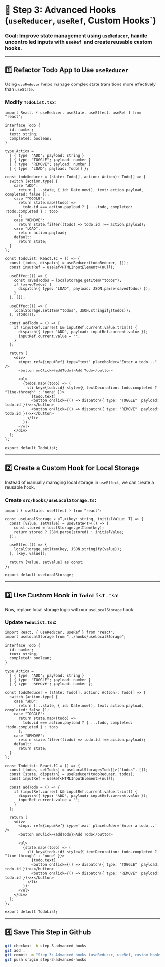 # **📌 Step 3: Advanced Hooks (`useReducer`, `useRef`, Custom Hooks`)**
### **Goal:** Improve state management using `useReducer`, handle uncontrolled inputs with `useRef`, and create reusable **custom hooks**.

---

## **1️⃣ Refactor Todo App to Use `useReducer`**
Using `useReducer` helps manage complex state transitions more effectively than `useState`.

### **Modify `TodoList.tsx`:**
```tsx
import React, { useReducer, useState, useEffect, useRef } from "react";

interface Todo {
  id: number;
  text: string;
  completed: boolean;
}

type Action =
  | { type: "ADD"; payload: string }
  | { type: "TOGGLE"; payload: number }
  | { type: "REMOVE"; payload: number }
  | { type: "LOAD"; payload: Todo[] };

const todoReducer = (state: Todo[], action: Action): Todo[] => {
  switch (action.type) {
    case "ADD":
      return [...state, { id: Date.now(), text: action.payload, completed: false }];
    case "TOGGLE":
      return state.map((todo) =>
        todo.id === action.payload ? { ...todo, completed: !todo.completed } : todo
      );
    case "REMOVE":
      return state.filter((todo) => todo.id !== action.payload);
    case "LOAD":
      return action.payload;
    default:
      return state;
  }
};

const TodoList: React.FC = () => {
  const [todos, dispatch] = useReducer(todoReducer, []);
  const inputRef = useRef<HTMLInputElement>(null);

  useEffect(() => {
    const savedTodos = localStorage.getItem("todos");
    if (savedTodos) {
      dispatch({ type: "LOAD", payload: JSON.parse(savedTodos) });
    }
  }, []);

  useEffect(() => {
    localStorage.setItem("todos", JSON.stringify(todos));
  }, [todos]);

  const addTodo = () => {
    if (inputRef.current && inputRef.current.value.trim()) {
      dispatch({ type: "ADD", payload: inputRef.current.value });
      inputRef.current.value = "";
    }
  };

  return (
    <div>
      <input ref={inputRef} type="text" placeholder="Enter a todo..." />
      <button onClick={addTodo}>Add Todo</button>

      <ul>
        {todos.map((todo) => (
          <li key={todo.id} style={{ textDecoration: todo.completed ? "line-through" : "none" }}>
            {todo.text}
            <button onClick={() => dispatch({ type: "TOGGLE", payload: todo.id })}>✓</button>
            <button onClick={() => dispatch({ type: "REMOVE", payload: todo.id })}>✗</button>
          </li>
        ))}
      </ul>
    </div>
  );
};

export default TodoList;
```

---

## **2️⃣ Create a Custom Hook for Local Storage**
Instead of manually managing local storage in `useEffect`, we can create a reusable hook.

### **Create `src/hooks/useLocalStorage.ts`:**
```tsx
import { useState, useEffect } from "react";

const useLocalStorage = <T,>(key: string, initialValue: T) => {
  const [value, setValue] = useState<T>(() => {
    const stored = localStorage.getItem(key);
    return stored ? JSON.parse(stored) : initialValue;
  });

  useEffect(() => {
    localStorage.setItem(key, JSON.stringify(value));
  }, [key, value]);

  return [value, setValue] as const;
};

export default useLocalStorage;
```

---

## **3️⃣ Use Custom Hook in `TodoList.tsx`**
Now, replace local storage logic with our `useLocalStorage` hook.

### **Update `TodoList.tsx`:**
```tsx
import React, { useReducer, useRef } from "react";
import useLocalStorage from "../hooks/useLocalStorage";

interface Todo {
  id: number;
  text: string;
  completed: boolean;
}

type Action =
  | { type: "ADD"; payload: string }
  | { type: "TOGGLE"; payload: number }
  | { type: "REMOVE"; payload: number };

const todoReducer = (state: Todo[], action: Action): Todo[] => {
  switch (action.type) {
    case "ADD":
      return [...state, { id: Date.now(), text: action.payload, completed: false }];
    case "TOGGLE":
      return state.map((todo) =>
        todo.id === action.payload ? { ...todo, completed: !todo.completed } : todo
      );
    case "REMOVE":
      return state.filter((todo) => todo.id !== action.payload);
    default:
      return state;
  }
};

const TodoList: React.FC = () => {
  const [todos, setTodos] = useLocalStorage<Todo[]>("todos", []);
  const [state, dispatch] = useReducer(todoReducer, todos);
  const inputRef = useRef<HTMLInputElement>(null);

  const addTodo = () => {
    if (inputRef.current && inputRef.current.value.trim()) {
      dispatch({ type: "ADD", payload: inputRef.current.value });
      inputRef.current.value = "";
    }
  };

  return (
    <div>
      <input ref={inputRef} type="text" placeholder="Enter a todo..." />
      <button onClick={addTodo}>Add Todo</button>

      <ul>
        {state.map((todo) => (
          <li key={todo.id} style={{ textDecoration: todo.completed ? "line-through" : "none" }}>
            {todo.text}
            <button onClick={() => dispatch({ type: "TOGGLE", payload: todo.id })}>✓</button>
            <button onClick={() => dispatch({ type: "REMOVE", payload: todo.id })}>✗</button>
          </li>
        ))}
      </ul>
    </div>
  );
};

export default TodoList;
```

---

## **4️⃣ Save This Step in GitHub**
```bash
git checkout -b step-3-advanced-hooks
git add .
git commit -m "Step 3: Advanced hooks (useReducer, useRef, custom hooks)"
git push origin step-3-advanced-hooks
```
